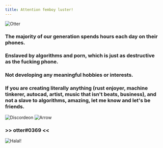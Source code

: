 ```yaml
---
title: Attention femboy luster!
---
```

![Otter](/otterlogo.gif)

### The majority of our generation spends hours each day on their phones.

### Enslaved by algorithms and porn, which is just as destructive as the fucking phone.

### Not developing any meaningful hobbies or interests.

### If you are creating literally anything (rust enjoyer, machine tinkerer, autocad, artist, music that isn't beats, business), and not a slave to algorithms, amazing, let me know and let's be friends.

![Discordeon](/discordeon2.gif) ![Arrow](/arrow2.gif)

### >> otter#0369 <<

![Halal!](/halal2.gif) 
